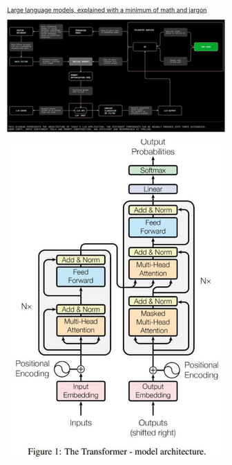 [Large language models, explained with a minimum of math and jargon](https://www.understandingai.org/p/large-language-models-explained-with)

![](attachments/20240724152827.jpg)

![](attachments/20240723162330.jpg)



